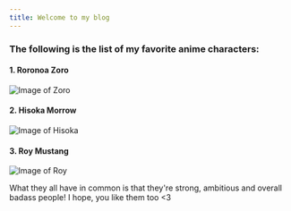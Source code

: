 ```yaml
---
title: Welcome to my blog
---
```

### The following is the list of my favorite anime characters:
#### 1. Roronoa Zoro

![Image of Zoro](https://pm1.aminoapps.com/7533/d65d0e01e57355c15671b94cc44c69b8cbb40ce2r1-726-726v2_uhq.jpg)

#### 2. Hisoka Morrow
![Image of Hisoka](https://wallpapers-clan.com/wp-content/uploads/2023/12/hunter-x-hunter-hisoka-morow-wallpaper-scaled.jpg)

#### 3. Roy Mustang
![Image of Roy](https://64.media.tumblr.com/ebeec7657ddcbc010f76ec047d5009cd/tumblr_olu2sbghTd1w0wvwro1_1280.jpg)


What they all have in common is that they're strong, ambitious and overall badass people! I hope, you like them too <3
